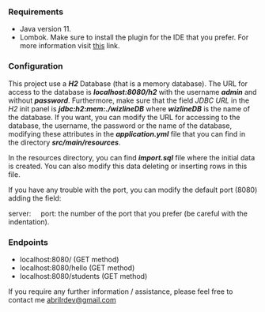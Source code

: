 ### Requirements

- Java version 11.
- Lombok. Make sure to install the plugin for the IDE that you prefer. For more information visit [this](https://projectlombok.org/) link.

### Configuration

This project use a ***H2*** Database (that is a memory database). The URL for access to the database is ***localhost:8080/h2*** with the username ***admin*** and without ***password***. Furthermore, make sure that the field *JDBC URL* in the *H2* init panel is ***jdbc:h2:mem:./wizlineDB*** where ***wizlineDB*** is the name of the database. If you want, you can modify the URL for accessing to the database, the username, the password or the name of the database, modifying these attributes in the ***application.yml*** file that you can find in the directory ***src/main/resources***.

In the resources directory, you can find ***import.sql*** file where the initial data is created. You can also modify this data deleting or inserting rows in this file.

If you have any trouble with the port, you can modify the default port (8080) adding the field:

server:
    port: the number of the port that you prefer (be careful with the indentation).

### Endpoints

- localhost:8080/ (GET method)
- localhost:8080/hello (GET method)
- localhost:8080/students (GET method)


If you require any further information / assistance, please feel free to contact me abrilrdev@gmail.com
